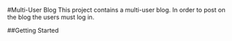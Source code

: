 #Multi-User Blog
This project contains a multi-user blog. In order to post on the blog the users must log in.

##Getting Started